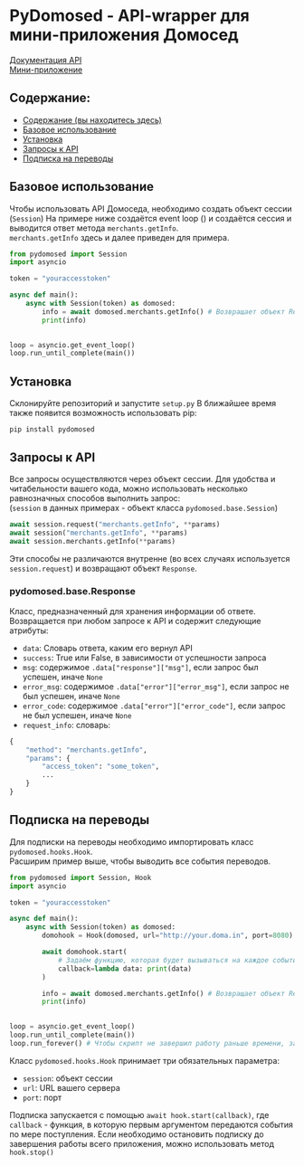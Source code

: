 # PyDomosed - API-wrapper для мини-приложения Домосед

[Документация API](https://vk.com/@domosedapp-domosed-api)    
[Мини-приложение](https://vk.com/app7594692)

## Содержание:

- [Содержание (вы находитесь здесь)](#содержание)
- [Базовое использование](#базовое-использование)
- [Установка](#установка)
- [Запросы к API](#запросы-к-api)
- [Подписка на переводы](#подписка-на-переводы)


## Базовое использование

Чтобы использовать API Домоседа, необходимо создать объект сессии (`Session`)
На примере ниже создаётся event loop () и создаётся сессия и выводится ответ метода `merchants.getInfo`.    
`merchants.getInfo` здесь и далее приведен для примера.

```python
from pydomosed import Session
import asyncio

token = "youraccesstoken"

async def main():
    async with Session(token) as domosed:
        info = await domosed.merchants.getInfo() # Возвращает объект Response
        print(info)
        

loop = asyncio.get_event_loop()
loop.run_until_complete(main())
```


## Установка

Склонируйте репозиторий и запустите `setup.py`
В ближайшее время также появится возможность использовать pip:

`pip install pydomosed`



## Запросы к API

Все запросы осуществляются через объект сессии. Для удобства и читабельности вашего кода, можно использовать несколько равнозначных способов выполнить запрос:    
(`session` в данных примерах - объект класса `pydomosed.base.Session`)

```python
await session.request("merchants.getInfo", **params)
await session("merchants.getInfo", **params)
await session.merchants.getInfo(**params)
```

Эти способы не различаются внутренне (во всех случаях используется `session.request`) и возвращают объект `Response`.


### pydomosed.base.Response

Класс, предназначенный для хранения информации об ответе. Возвращается при любом запросе к API и содержит следующие атрибуты:

- `data`: Словарь ответа, каким его вернул API
- `success`: True или False, в зависимости от успешности запроса
- `msg`: содержимое `.data["response"]["msg"]`, если запрос был успешен, иначе `None`
- `error_msg`: содержимое `.data["error"]["error_msg"]`, если запрос не был успешен, иначе `None`
- `error_code`: содержимое `.data["error"]["error_code"]`, если запрос не был успешен, иначе `None`
- `request_info`: словарь:

```python
{
    "method": "merchants.getInfo",
    "params": {
        "access_token": "some_token",
        ...
    }
}
```


## Подписка на переводы

Для подписки на переводы необходимо импортировать класс `pydomosed.hooks.Hook`.    
Расширим пример выше, чтобы выводить все события переводов.

```python
from pydomosed import Session, Hook
import asyncio

token = "youraccesstoken"

async def main():
    async with Session(token) as domosed:
        domohook = Hook(domosed, url="http://your.doma.in", port=8080)

        await domohook.start(
            # Задаём функцию, которая будет вызываться на каждое событие. Здесь - вывод всех событий в консоль.
            callback=lambda data: print(data) 
        )

        info = await domosed.merchants.getInfo() # Возвращает объект Response
        print(info)
        

loop = asyncio.get_event_loop()
loop.run_until_complete(main())
loop.run_forever() # Чтобы скрипт не завершил работу раньше времени, запускаем бесконечный event loop
```

Класс `pydomosed.hooks.Hook` принимает три обязательных параметра: 
- `session`: объект сессии
- `url`: URL вашего сервера
- `port`: порт

Подписка запускается с помощью `await hook.start(callback)`, где `callback` - функция, в которую первым аргументом передаются события по мере поступления.
Если необходимо остановить подписку до завершения работы всего приложения, можно использовать метод `hook.stop()`
